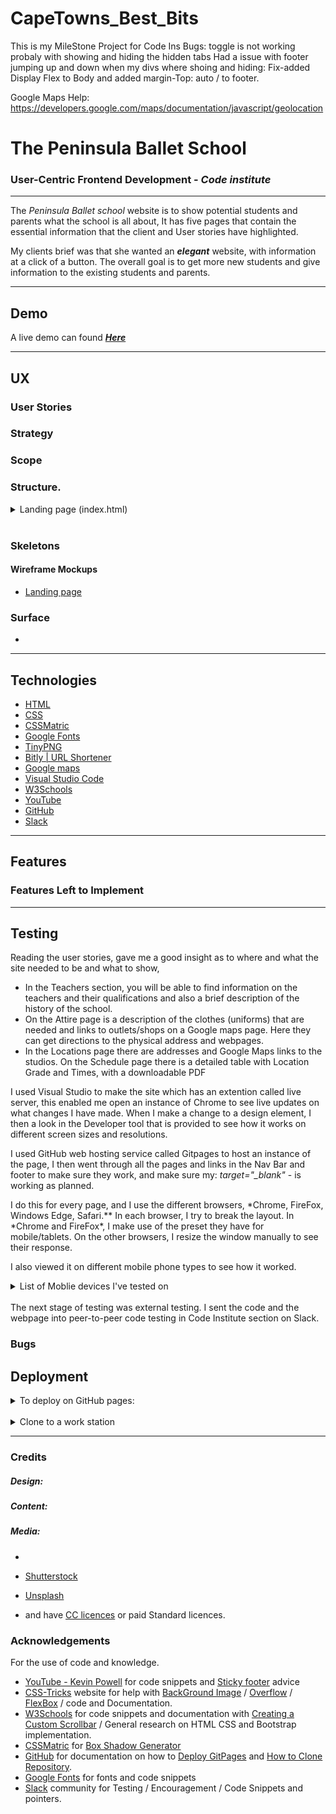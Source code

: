 # CapeTowns_Best_Bits

This is my MileStone Project for Code Ins
Bugs:
toggle is not working probaly with showing and hiding the hidden tabs
Had a issue with footer jumping up and down when my divs where shoing and hiding: Fix-added Display Flex to Body and added margin-Top: auto / to footer.

Google Maps Help: https://developers.google.com/maps/documentation/javascript/geolocation

# The Peninsula Ballet School

### User-Centric Frontend Development - _Code institute_

---

The _Peninsula Ballet school_ website is to show potential students and parents what the school is all about,
It has five pages that contain the essential information that the client and User stories have highlighted.

My clients brief was that she wanted an **_elegant_** website, with information at a click of a button.
The overall goal is to get more new students and give information to the existing students and parents.

---

## Demo

A live demo can found **_[Here](https://clinton-davis.github.io/peninsulaballet/)_**

---

## UX

### User Stories

### Strategy

### Scope

### Structure.

<details>
<summary>Landing page (index.html)</summary><br> 
This is the first thing they would see. In this page, I wanted to give a general overall feed for the site, Elegant and simple with a direct link to the enrollment form and to enter the cite. 
</details>
<br>

### Skeletons

#### Wireframe Mockups

- [Landing page](<https://github.com/Clinton-Davis/peninsulaballet/blob/master/wireframes/landing-page-(Index.html).png>)

### Surface

-

---

## Technologies

- [HTML](https://en.wikipedia.org/wiki/HTML)
- [CSS](https://en.wikipedia.org/wiki/Cascading_Style_Sheets)
- [CSSMatric](https://cssmatic.com/)
- [Google Fonts](https://fonts.google.com/)
- [TinyPNG](https://tinypng.com/)
- [Bitly \| URL Shortener](https://bitly.com/)
- [Google maps](https://www.google.com/maps)
- [Visual Studio Code](https://code.visualstudio.com/)
- [W3Schools](https://www.w3schools.com/)
- [YouTube](https://www.youtube.com/)
- [GitHub](https://github.com/)
- [Slack](https://slack.com/intl/en-ie/)

---

## Features

### Features Left to Implement

---

## Testing

Reading the user stories, gave me a good insight as to where and what the site needed to be and what to show,

- In the Teachers section, you will be able to find information on the teachers and their qualifications and also a brief description of the history of the school.
- On the Attire page is a description of the clothes (uniforms) that are needed and links to outlets/shops on a Google maps page. Here they can get directions to the physical address and webpages.
- In the Locations page there are addresses and Google Maps links to the studios. On the Schedule page there is a detailed table with Location Grade and Times, with a downloadable PDF

I used Visual Studio to make the site which has an extention called live server, this enabled me open an instance of Chrome to see live updates on what changes I have made. When I make a change to a design element, I then a look in the Developer tool that is provided to see how it works on different screen sizes and resolutions.

I used GitHub web hosting service called Gitpages to host an instance of the page, I then went through all the pages and links in the Nav Bar and footer to make sure they work, and make sure my: _target="\_blank"_ - is working as planned.

I do this for every page, and I use the different browsers, *Chrome, FireFox, Windows Edge, Safari.\*\* In each browser, I try to break the layout. In *Chrome and FireFox\*, I make use of the preset they have for mobile/tablets. On the other browsers, I resize the window manually to see their response.

I also viewed it on different mobile phone types to see how it worked.

<details>
<summary>List of Moblie devices I've tested on</summary> 
<ul>
<li>iPhone 4 / 6 / 8</li>
<li>Samsung J5 / A5</li>
<li>Sony Xperia 10</li>
<li>Mi A3</li>
<li>iPad</li>
</details>
<br>
The next stage of testing was external testing. I sent the code and the webpage into peer-to-peer code testing in Code Institute section on Slack.

### Bugs

## Deployment

<details>
<summary>To deploy on GitHub pages:</summary>
<br>
<ol>
<li> </li>

</ol>
</details>
<br>
<details>
<summary>Clone to a work station</summary>
<br>
<ol>
<ol>
</details>

---

### Credits

##### Design:

##### Content:

##### Media:

-

- [Shutterstock](https://www.shutterstock.com/home)
- [Unsplash](https://unsplash.com/)
- and have [CC licences](https://en.wikipedia.org/wiki/Creative_Commons_license) or paid Standard licences.

### Acknowledgements

For the use of code and knowledge.

- [YouTube - Kevin Powell](https://www.youtube.com/user/KepowOb) for code snippets and [Sticky footer](https://bit.ly/2NAFAgW) advice
- [CSS-Tricks](https://css-tricks.com/) website for help with [BackGround Image](https://css-tricks.com/perfect-full-page-background-image/) / [Overflow](https://css-tricks.com/the-css-overflow-property/) / [FlexBox](https://css-tricks.com/snippets/css/a-guide-to-flexbox/) / code and Documentation.
- [W3Schools](https://www.w3schools.com/) for code snippets and documentation with [Creating a Custom Scrollbar](https://www.w3schools.com/howto/howto_css_custom_scrollbar.asp) / General research on HTML CSS and Bootstrap implementation.
- [CSSMatric](https://cssmatic.com/) for [Box Shadow Generator ](https://cssmatic.com/box-shadow)
- [GitHub](https://github.com/) for documentation on how to [Deploy GitPages](https://bit.ly/2Kc5u8N) and [How to Clone Repository](https://bit.ly/32Emdbc).
- [Google Fonts](https://fonts.google.com/) for fonts and code snippets
- [Slack](https://slack.com/intl/en-ie/) community for Testing / Encouragement / Code Snippets and pointers.

